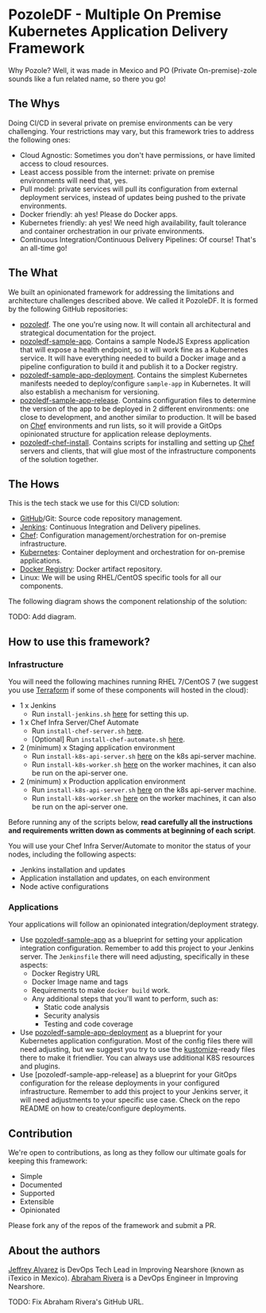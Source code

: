 # PozoleDF - Multiple On Premise Kubernetes Application Delivery Framework

Why Pozole? Well, it was made in Mexico and PO (Private On-premise)-zole sounds like a fun related name, so there you go!

## The Whys

Doing CI/CD in several private on premise environments can be very challenging.
Your restrictions may vary, but this framework tries to address the following ones:

- Cloud Agnostic: Sometimes you don't have permissions, or have limited access to cloud resources.
- Least access possible from the internet: private on premise environments will need that, yes.
- Pull model: private services will pull its configuration from external deployment
  services, instead of updates being pushed to the private environments.
- Docker friendly: ah yes! Please do Docker apps.
- Kubernetes friendly: ah yes! We need high availability, fault tolerance and container orchestration
  in our private environments.
- Continuous Integration/Continuous Delivery Pipelines: Of course! That's an all-time go!

## The What

We built an opinionated framework for addressing the limitations and architecture challenges
described above. We called it PozoleDF. It is formed by the following GitHub repositories:

- [pozoledf](https://github.com/kuritsu/pozoledf). The one you're using now. It will contain all
  architectural and strategical documentation for the project.
- [pozoledf-sample-app](https://github.com/kuritsu/pozoledf-sample-app). Contains a sample NodeJS
  Express application that will expose a health endpoint, so it will work fine as a Kubernetes
  service. It will have everything needed to build a Docker image and a pipeline configuration to
  build it and publish it to a Docker registry.
- [pozoledf-sample-app-deployment](https://github.com/kuritsu/pozoledf-sample-app-deployment). Contains
  the simplest Kubernetes manifests needed to deploy/configure `sample-app` in Kubernetes. It will
  also establish a mechanism for versioning.
- [pozoledf-sample-app-release](https://github.com/kuritsu/pozoledf-sample-app-release). Contains
  configuration files to determine the version of the app to be deployed in 2 different
  environments: one close to development, and another similar to production. It will be based on
  [Chef](https://chef.io) environments and run lists, so it will provide a GitOps opinionated
  structure for application release deployments.
- [pozoledf-chef-install](https://github.com/kuritsu/pozoledf-chef-install). Contains scripts
  for installing and setting up [Chef](https://chef.io) servers and clients, that will glue
  most of the infrastructure components of the solution together.

## The Hows

This is the tech stack we use for this CI/CD solution:

- [GitHub](https://github.com)/Git: Source code repository management.
- [Jenkins](https://www.jenkins.io): Continuous Integration and Delivery pipelines.
- [Chef](https://chef.io): Configuration management/orchestration for on-premise infrastructure.
- [Kubernetes](https://kubernetes.io): Container deployment and orchestration for on-premise applications.
- [Docker Registry](https://docs.docker.com/registry/): Docker artifact repository.
- Linux: We will be using RHEL/CentOS specific tools for all our components.

The following diagram shows the component relationship of the solution:

TODO: Add diagram.

## How to use this framework?

### Infrastructure

You will need the following machines running RHEL 7/CentOS 7 (we suggest you use [Terraform](https://www.terraform.io) if some of these components will hosted in the cloud):
- 1 x Jenkins
  - Run `install-jenkins.sh` [here](https://github.com/kuritsu/pozoledf-chef-install/tree/main/scripts) for setting this up.
- 1 x Chef Infra Server/Chef Automate
  - Run `install-chef-server.sh` [here](https://github.com/kuritsu/pozoledf-chef-install/tree/main/scripts/install-chef-server.sh).
  - [Optional] Run `install-chef-automate.sh` [here](https://github.com/kuritsu/pozoledf-chef-install/tree/main/scripts/install-chef-automate.sh).
- 2 (minimum) x Staging application environment
  - Run `install-k8s-api-server.sh` [here](https://github.com/kuritsu/pozoledf-chef-install/tree/main/scripts/install-k8s-api-server.sh) on the k8s api-server machine.
  - Run `install-k8s-worker.sh` [here](https://github.com/kuritsu/pozoledf-chef-install/tree/main/scripts/install-k8s-worker.sh) on the worker machines, it can also be run on the api-server one.
- 2 (minimum) x Production application environment
  - Run `install-k8s-api-server.sh` [here](https://github.com/kuritsu/pozoledf-chef-install/tree/main/scripts/install-k8s-api-server.sh) on the k8s api-server machine.
  - Run `install-k8s-worker.sh` [here](https://github.com/kuritsu/pozoledf-chef-install/tree/main/scripts/install-k8s-worker.sh) on the worker machines, it can also be run on the api-server one.

Before running any of the scripts below, **read carefully all the instructions and requirements written
down as comments at beginning of each script**.

You will use your Chef Infra Server/Automate to monitor the status of your nodes,
including the following aspects:
- Jenkins installation and updates
- Application installation and updates, on each environment
- Node active configurations

### Applications

Your applications will follow an opinionated integration/deployment strategy.

- Use [pozoledf-sample-app](https://github.com/kuritsu/pozoledf-sample-app) as a blueprint for setting
  your application integration configuration. Remember to add this project to your Jenkins server.
  The `Jenkinsfile` there will need adjusting, specifically in these aspects:
  - Docker Registry URL
  - Docker Image name and tags
  - Requirements to make `docker build` work.
  - Any additional steps that you'll want to perform, such as:
    - Static code analysis
    - Security analysis
    - Testing and code coverage
- Use [pozoledf-sample-app-deployment](https://github.com/kuritsu/pozoledf-sample-app-deployment)
  as a blueprint for your Kubernetes application configuration. Most of the config files there will
  need adjusting, but we suggest you try to use the [kustomize](https://kustomize.io)-ready files there
  to make it friendlier. You can always use additional K8S resources and plugins.
- Use [pozoledf-sample-app-release] as a blueprint for your GitOps configuration for the release
  deployments in your configured infrastructure. Remember to add this project to your Jenkins server,
  it will need adjustments to your specific use case. Check on the repo README on how to create/configure
  deployments.

## Contribution

We're open to contributions, as long as they follow our ultimate goals for keeping this framework:
- Simple
- Documented
- Supported
- Extensible
- Opinionated

Please fork any of the repos of the framework and submit a PR.

## About the authors

[Jeffrey Alvarez](https://github.com/kuritsu) is DevOps Tech Lead in Improving Nearshore (known as iTexico in Mexico).
[Abraham Rivera](https://github.com/arivera0000) is a DevOps Engineer in Improving Nearshore.

TODO: Fix Abraham Rivera's GitHub URL.
